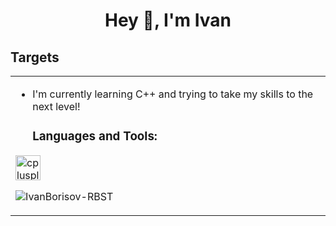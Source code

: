 # <div align="center">                    Hey 👋, I'm Ivan </div>  
  


## Targets  
<table><tr><td valign="top" width="0%">

- I'm currently learning C++ and trying to take my skills to the next level!  

  
 
  
  <h3 align="left">Languages and Tools:</h3>
<p align="left"> <a href="https://en.wikipedia.org/wiki/C%2B%2B" target="_blank" rel="noreferrer"> <img src="https://upload.wikimedia.org/wikipedia/commons/thumb/1/18/ISO_C%2B%2B_Logo.svg/1920px-ISO_C%2B%2B_Logo.svg.png" alt="cplusplus" width="40" height="40"/> </a> </p>
  
  
  
  
<p align="left"> <img src="https://komarev.com/ghpvc/?username=IvanBorisov-RBST&label=Profile%20views&color=0e75b6&style=flat" alt="IvanBorisov-RBST" /> </p>
